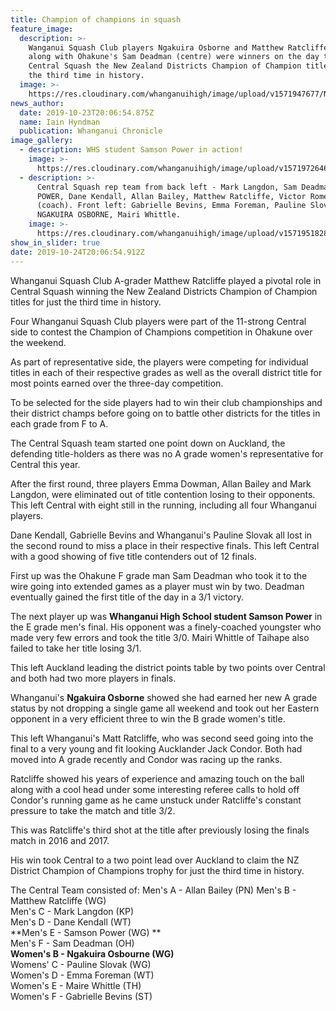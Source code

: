 ```yaml
---
title: Champion of champions in squash
feature_image:
  description: >-
    Wanganui Squash Club players Ngakuira Osborne and Matthew Ratcliffe (right)
    along with Ohakune's Sam Deadman (centre) were winners on the day to give
    Central Squash the New Zealand Districts Champion of Champion title for just
    the third time in history.
  image: >-
    https://res.cloudinary.com/whanganuihigh/image/upload/v1571947677/News/Ngakuira_Osborne.Chron_24.10.19.jpg
news_author:
  date: 2019-10-23T20:06:54.875Z
  name: Iain Hyndman
  publication: Whanganui Chronicle
image_gallery:
  - description: WHS student Samson Power in action!
    image: >-
      https://res.cloudinary.com/whanganuihigh/image/upload/v1571972646/News/Samson-Power.GOOD.jpg
  - description: >-
      Central Squash rep team from back left - Mark Langdon, Sam Deadman, SAMSON
      POWER, Dane Kendall, Allan Bailey, Matthew Ratcliffe, Victor Romero
      (coach). Front left: Gabrielle Bevins, Emma Foreman, Pauline Slovak,
      NGAKUIRA OSBORNE, Mairi Whittle.
    image: >-
      https://res.cloudinary.com/whanganuihigh/image/upload/v1571951828/News/Rep_team.Chron_24.10.19.jpg
show_in_slider: true
date: 2019-10-24T20:06:54.912Z
---
```

Whanganui Squash Club A-grader Matthew Ratcliffe played a pivotal role in Central Squash winning the New Zealand Districts Champion of Champion titles for just the third time in history.

Four Whanganui Squash Club players were part of the 11-strong Central side to contest the Champion of Champions competition in Ohakune over the weekend.

As part of representative side, the players were competing for individual titles in each of their respective grades as well as the overall district title for most points earned over the three-day competition.

To be selected for the side players had to win their club championships and their district champs before going on to battle other districts for the titles in each grade from F to A.

The Central Squash team started one point down on Auckland, the defending title-holders as there was no A grade women's representative for Central this year.

After the first round, three players Emma Dowman, Allan Bailey and Mark Langdon, were eliminated out of title contention losing to their opponents. This left Central with eight still in the running, including all four Whanganui players.

Dane Kendall, Gabrielle Bevins and Whanganui's Pauline Slovak all lost in the second round to miss a place in their respective finals. This left Central with a good showing of five title contenders out of 12 finals.

First up was the Ohakune F grade man Sam Deadman who took it to the wire going into extended games as a player must win by two. Deadman eventually gained the first title of the day in a 3/1 victory.

The next player up was **Whanganui High School student Samson Power** in the E grade men's final. His opponent was a finely-coached youngster who made very few errors and took the title 3/0. Mairi Whittle of Taihape also failed to take her title losing 3/1.

This left Auckland leading the district points table by two points over Central and both had two more players in finals.

Whanganui's **Ngakuira Osborne** showed she had earned her new A grade status by not dropping a single game all weekend and took out her Eastern opponent in a very efficient three to win the B grade women's title.

This left Whanganui's Matt Ratcliffe, who was second seed going into the final to a very young and fit looking Aucklander Jack Condor. Both had moved into A grade recently and Condor was racing up the ranks.

Ratcliffe showed his years of experience and amazing touch on the ball along with a cool head under some interesting referee calls to hold off Condor's running game as he came unstuck under Ratcliffe's constant pressure to take the match and title 3/2.

This was Ratcliffe's third shot at the title after previously losing the finals match in 2016 and 2017.

His win took Central to a two point lead over Auckland to claim the NZ District Champion of Champions trophy for just the third time in history.

The Central Team consisted of:
Men's A - Allan Bailey (PN)
Men's B - Matthew Ratcliffe (WG)  
Men's C - Mark Langdon (KP)  
Men's D - Dane Kendall (WT)  
**Men's E - Samson Power (WG)**  
Men's F - Sam Deadman (OH)  
**Women's B - Ngakuira Osbourne (WG)**  
Womens' C - Pauline Slovak (WG)  
Women's D - Emma Foreman (WT)  
Women's E - Maire Whittle (TH)  
Women's F - Gabrielle Bevins (ST)
